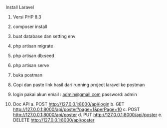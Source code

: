 Install Laravel
1. Versi PHP 8.3
2. composer install
3. buat database dan setting env
4. php artisan migrate
5. php artisan db:seed
6. php artisan serve
7. buka postman
8. Copi dan paste link hasil dari running project laravel ke postman
9. login pakai akun
    email   : admin@gmail.com
    password: admin

10. Doc API
    a. POST http://127.0.0.1:8000/api/login
    b. GET http://127.0.0.1:8000/api/poster?page=1&perPage=10
    c. POST http://127.0.0.1:8000/api/poster
    d. PUT http://127.0.0.1:8000/api/poster
    e. DELETE http://127.0.0.1:8000/api/poster